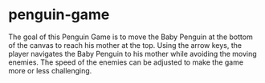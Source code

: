 # penguin-game
The goal of this Penguin Game is to move the Baby Penguin at the bottom of the canvas to reach his mother at the top. Using the arrow keys, the player navigates the Baby Penguin to his mother while avoiding the moving enemies. The speed of the enemies can be adjusted to make the game more or less challenging. 
